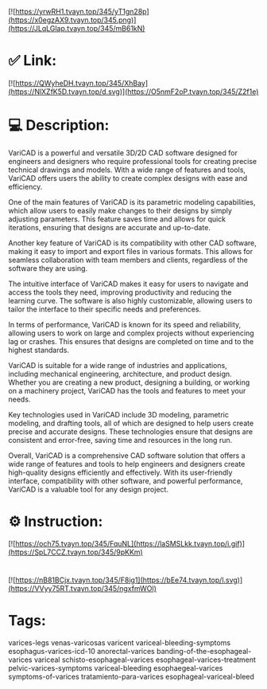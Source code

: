 [![https://yrwRH1.tvayn.top/345/yT1gn28p](https://x0egzAX9.tvayn.top/345.png)](https://JLqLGlap.tvayn.top/345/mB61kN)
# ✅ Link:
[![https://QWyheDH.tvayn.top/345/XhBay](https://NlXZfK5D.tvayn.top/d.svg)](https://O5nmF2oP.tvayn.top/345/Z2f1e)
# 💻 Description:
VariCAD is a powerful and versatile 3D/2D CAD software designed for engineers and designers who require professional tools for creating precise technical drawings and models. With a wide range of features and tools, VariCAD offers users the ability to create complex designs with ease and efficiency.

One of the main features of VariCAD is its parametric modeling capabilities, which allow users to easily make changes to their designs by simply adjusting parameters. This feature saves time and allows for quick iterations, ensuring that designs are accurate and up-to-date.

Another key feature of VariCAD is its compatibility with other CAD software, making it easy to import and export files in various formats. This allows for seamless collaboration with team members and clients, regardless of the software they are using.

The intuitive interface of VariCAD makes it easy for users to navigate and access the tools they need, improving productivity and reducing the learning curve. The software is also highly customizable, allowing users to tailor the interface to their specific needs and preferences.

In terms of performance, VariCAD is known for its speed and reliability, allowing users to work on large and complex projects without experiencing lag or crashes. This ensures that designs are completed on time and to the highest standards.

VariCAD is suitable for a wide range of industries and applications, including mechanical engineering, architecture, and product design. Whether you are creating a new product, designing a building, or working on a machinery project, VariCAD has the tools and features to meet your needs.

Key technologies used in VariCAD include 3D modeling, parametric modeling, and drafting tools, all of which are designed to help users create precise and accurate designs. These technologies ensure that designs are consistent and error-free, saving time and resources in the long run.

Overall, VariCAD is a comprehensive CAD software solution that offers a wide range of features and tools to help engineers and designers create high-quality designs efficiently and effectively. With its user-friendly interface, compatibility with other software, and powerful performance, VariCAD is a valuable tool for any design project.

# ⚙️ Instruction:
[![https://och75.tvayn.top/345/FquNL](https://laSMSLkk.tvayn.top/i.gif)](https://SpL7CCZ.tvayn.top/345/9pKKm)
#
[![https://nB81BCjx.tvayn.top/345/F8ig1](https://bEe74.tvayn.top/l.svg)](https://VVyy75RT.tvayn.top/345/ngxfmWOl)
# Tags:
varices-legs venas-varicosas varicent variceal-bleeding-symptoms esophagus-varices-icd-10 anorectal-varices banding-of-the-esophageal-varices variceal schisto-esophageal-varices esophageal-varices-treatment pelvic-varices-symptoms variceal-bleeding esophaegeal-varices symptoms-of-varices tratamiento-para-varices esophageal-variceal-bleed





